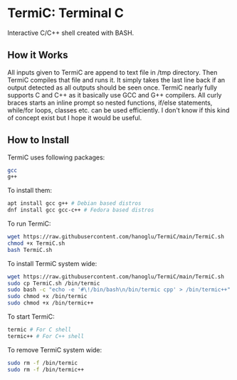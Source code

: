 # TermiC: Terminal C
Interactive C/C++ shell created with BASH.
## How it Works
All inputs given to TermiC are append to text file in /tmp directory. Then TermiC compiles that file and runs it. It simply takes the last line back if an output detected as all outputs should be seen once. TermiC nearly fully supports C and C++ as it basically use GCC and G++ compilers. All curly braces starts an inline prompt so nested functions, if/else statements, while/for loops, classes etc. can be used efficiently. I don't know if this kind of concept exist but I hope it would be useful.
## How to Install
TermiC uses following packages:
```bash
gcc
g++
```
To install them:
```bash
apt install gcc g++ # Debian based distros
dnf install gcc gcc-c++ # Fedora based distros
```
To run TermiC:
```bash
wget https://raw.githubusercontent.com/hanoglu/TermiC/main/TermiC.sh
chmod +x TermiC.sh
bash TermiC.sh
```
To install TermiC system wide:
```bash
wget https://raw.githubusercontent.com/hanoglu/TermiC/main/TermiC.sh
sudo cp TermiC.sh /bin/termic
sudo bash -c "echo -e '#\!/bin/bash\n/bin/termic cpp' > /bin/termic++"
sudo chmod +x /bin/termic
sudo chmod +x /bin/termic++
```
To start TermiC:
```bash
termic # For C shell
termic++ # For C++ shell
```
To remove TermiC system wide:
```bash
sudo rm -f /bin/termic
sudo rm -f /bin/termic++
```
